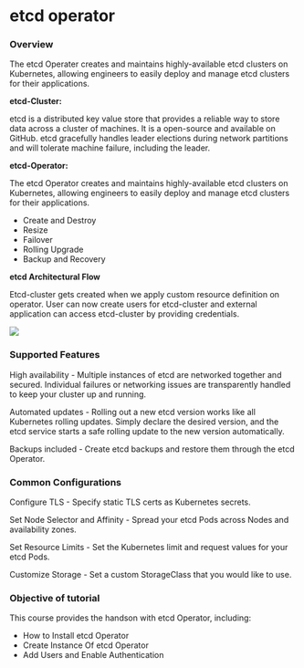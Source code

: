 # etcd operator
### Overview
The etcd Operater creates and maintains highly-available etcd clusters on Kubernetes, allowing engineers to easily deploy and manage etcd clusters for their applications.

**etcd-Cluster:**

etcd is a distributed key value store that provides a reliable way to store data across a cluster of machines. It is a open-source and available on GitHub. etcd gracefully handles leader elections during network partitions and will tolerate machine failure, including the leader.

**etcd-Operator:**

The etcd Operator creates and maintains highly-available etcd clusters on Kubernetes, allowing engineers to easily deploy and manage etcd clusters for their applications.

- Create and Destroy
- Resize
- Failover
- Rolling Upgrade
- Backup and Recovery

**etcd Architectural Flow**

Etcd-cluster gets created when we apply custom resource definition on operator. User can now create users for etcd-cluster and external application can access etcd-cluster by providing credentials.

![](_images/etcd_arch.png)


### Supported Features
High availability - Multiple instances of etcd are networked together and secured. Individual failures or networking issues are transparently handled to keep your cluster up and running.

Automated updates - Rolling out a new etcd version works like all Kubernetes rolling updates. Simply declare the desired version, and the etcd service starts a safe rolling update to the new version automatically.

Backups included - Create etcd backups and restore them through the etcd Operator.

### Common Configurations
Configure TLS - Specify static TLS certs as Kubernetes secrets.

Set Node Selector and Affinity - Spread your etcd Pods across Nodes and availability zones.

Set Resource Limits - Set the Kubernetes limit and request values for your etcd Pods.

Customize Storage - Set a custom StorageClass that you would like to use.

### Objective of tutorial

This course provides the handson with etcd Operator, including:

- How to Install etcd Operator
- Create Instance Of etcd Operator
- Add Users and Enable Authentication
